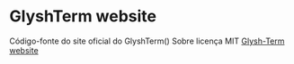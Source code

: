 # GlyshTerm website
Código-fonte do site oficial do GlyshTerm()
Sobre licença MIT
[Glysh-Term website](https://glysh-term.vercel.app/)
